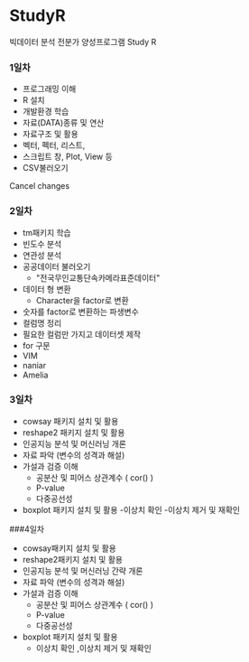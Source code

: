 # StudyR
빅데이터 분석 전분가 양성프로그램 Study R

### 1일차
 - 프로그래밍 이해
 - R 설치
 - 개발환경 학습
 - 자료(DATA)종류 및 연산
 - 자료구조 및 활용
  - 벡터, 펙터, 리스트, 
  - 스크립트 창, Plot,  View 등
 - CSV불러오기

Cancel changes
### 2일차
 - tm패키지 학습
 - 빈도수 분석
 - 연관성 분석
 - 공공데이터 불러오기
   - "전국무인교통단속카메라표준데이터"
 - 데이터 형 변환 
   - Character을 factor로 변환
  - 숫자를 factor로 변환하는 파생변수
 - 컬럼명 정리
 - 필요한 컬럼만 가지고 데이터셋 제작
 - for 구문
 - VIM
 - naniar
 - Amelia


### 3일차
 - cowsay 패키지 설치 및 활용
 - reshape2 패키지 설치 및 활용
 - 인공지능 분석 및 머신러닝 개론
 - 자료 파악 (변수의 성격과 해설)
 - 가설과 검증 이해
   - 공분산 및 피어스 상관계수 ( cor() )
   - P-value
   - 다중공선성
 - boxplot 패키지 설치 및 활용
  -이상치 확인 
  -이상치 제거 및 재확인

###4일차
 - cowsay패키지 설치 및 활용
 - reshape2패키지 설치 및 활용
 - 인공지능 분석 및 머신러닝 간략 개론
 - 자료 파악 (변수의 성격과 해설)
 - 가설과 검증 이해
   - 공분산 및 피어스 상관계수 ( cor() )
   - P-value
   - 다중공선성
 - boxplot 패키지 설치 및 활용
   - 이상치 확인 ,이상치 제거 및 재확인